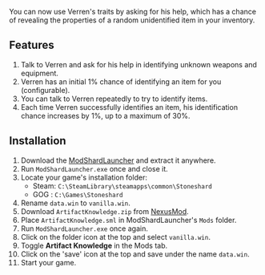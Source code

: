 You can now use Verren's traits by asking for his help, which has a chance of revealing the properties of a random unidentified item in your inventory.

## Features

1. Talk to Verren and ask for his help in identifying unknown weapons and equipment.
2. Verren has an initial 1% chance of identifying an item for you (configurable).
3. You can talk to Verren repeatedly to try to identify items.
4. Each time Verren successfully identifies an item, his identification chance increases by 1%, up to a maximum of 30%.

## Installation

1. Download the [ModShardLauncher](https://github.com/ModShardTeam/ModShardLauncher) and extract it anywhere.
2. Run `ModShardLauncher.exe` once and close it.
3. Locate your game's installation folder:
   * Steam: `C:\SteamLibrary\steamapps\common\Stoneshard`
   * GOG : `C:\Games\Stoneshard`
4. Rename `data.win` to `vanilla.win`.
5. Download `ArtifactKnowledge.zip` from [NexusMod](https://www.nexusmods.com/stoneshard/mods/34).
6. Place `ArtifactKnowledge.sml` in ModShardLauncher's `Mods` folder.
7. Run `ModShardLauncher.exe` once again.
8. Click on the folder icon at the top and select `vanilla.win`.
9. Toggle **Artifact Knowledge** in the Mods tab.
10. Click on the 'save' icon at the top and save under the name `data.win`.
11. Start your game.